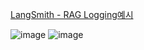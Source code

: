 
[LangSmith - RAG Logging예시](https://smith.langchain.com/public/95d1854a-1e7b-454a-b7a8-d8be33d1571e/r)

![image](https://github.com/MangooH/Deep_learning/assets/88866306/873307ac-461c-4a56-bbfe-b6a728bbb109)
![image](https://github.com/MangooH/Deep_learning/assets/88866306/cb0ff5eb-fc4a-460e-aa63-bef1ad6f6e05)
